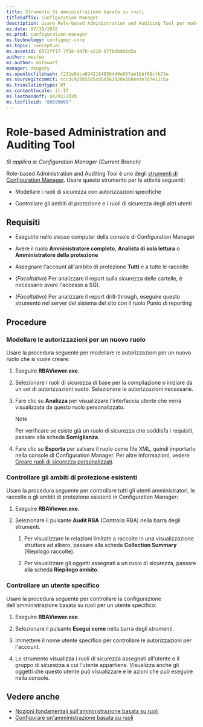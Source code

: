 ```yaml
---
title: Strumento di amministrazione basata su ruoli
titleSuffix: Configuration Manager
description: Usare Role-based Administration and Auditing Tool per modellare e controllare i ruoli di sicurezza e gli ambiti di protezione in Configuration Manager.
ms.date: 07/30/2018
ms.prod: configuration-manager
ms.technology: configmgr-core
ms.topic: conceptual
ms.assetid: 6372ff17-7f56-4d7b-a21b-87fb8bdd6d3a
author: mestew
ms.author: mstewart
manager: dougeby
ms.openlocfilehash: f232e9dca69421648564d9e667ab1bbf68cfb73e
ms.sourcegitcommit: ccc3c929b5585c05d562020e68044de7d7e11c6a
ms.translationtype: HT
ms.contentlocale: it-IT
ms.lasthandoff: 04/02/2020
ms.locfileid: "80599099"
---
```

# <a name="role-based-administration-and-auditing-tool"></a>Role-based Administration and Auditing Tool

*Si applica a: Configuration Manager (Current Branch)*

Role-based Administration and Auditing Tool è uno degli [strumenti di Configuration Manager](/sccm/core/support/tools). Usare questo strumento per le attività seguenti:

- Modellare i ruoli di sicurezza con autorizzazioni specifiche  

- Controllare gli ambiti di protezione e i ruoli di sicurezza degli altri utenti



## <a name="requirements"></a>Requisiti

- Eseguirlo nello stesso computer della console di Configuration Manager  

- Avere il ruolo **Amministratore completo**, **Analista di sola lettura** o **Amministratore della protezione**  

- Assegnare l'account all'ambito di protezione **Tutti** e a tutte le raccolte  

- (*Facoltativo*) Per analizzare il report sulla sicurezza delle cartelle, è necessario avere l'accesso a SQL  

- (*Facoltativo*) Per analizzare il report drill-through, eseguire questo strumento nel server del sistema del sito con il ruolo Punto di reporting



## <a name="procedures"></a>Procedure


### <a name="model-permissions-for-a-new-role"></a>Modellare le autorizzazioni per un nuovo ruolo

Usare la procedura seguente per modellare le autorizzazioni per un nuovo ruolo che si vuole creare: 

1. Eseguire **RBAViewer.exe**.  

2. Selezionare i ruoli di sicurezza di base per la compilazione o iniziare da un set di autorizzazioni vuoto. Selezionare le autorizzazioni necessarie.  

3. Fare clic su **Analizza** per visualizzare l'interfaccia utente che verrà visualizzata da questo ruolo personalizzato.  

    > [!Note]  
    > Per verificare se esiste già un ruolo di sicurezza che soddisfa i requisiti, passare alla scheda **Somiglianza**.  

4. Fare clic su **Esporta** per salvare il ruolo come file XML, quindi importarlo nella console di Configuration Manager. Per altre informazioni, vedere [Creare ruoli di sicurezza personalizzati](/sccm/core/servers/deploy/configure/configure-role-based-administration#BKMK_CreateSecRole).


### <a name="audit-existing-security-scopes"></a>Controllare gli ambiti di protezione esistenti

Usare la procedura seguente per controllare tutti gli utenti amministratori, le raccolte e gli ambiti di protezione esistenti in Configuration Manager:

1. Eseguire **RBAViewer.exe**.  

2. Selezionare il pulsante **Audit RBA** (Controlla RBA) nella barra degli strumenti.  

    1. Per visualizzare le relazioni limitate a raccolte in una visualizzazione struttura ad albero, passare alla scheda **Collection Summary** (Riepilogo raccolte).  

    2. Per visualizzare gli oggetti assegnati a un ruolo di sicurezza, passare alla scheda **Riepilogo ambito**.  


### <a name="audit-a-specific-user"></a>Controllare un utente specifico

Usare la procedura seguente per controllare la configurazione dell'amministrazione basata su ruoli per un utente specifico:

1. Eseguire **RBAViewer.exe**.  

2. Selezionare il pulsante **Esegui come** nella barra degli strumenti.  

3. Immettere il nome utente specifico per controllare le autorizzazioni per l'account.  

4. Lo strumento visualizza i ruoli di sicurezza assegnati all'utente o il gruppo di sicurezza a cui l'utente appartiene. Visualizza anche gli oggetti che questo utente può visualizzare e le azioni che può eseguire nella console.  



## <a name="see-also"></a>Vedere anche

- [Nozioni fondamentali sull'amministrazione basata su ruoli](/sccm/core/understand/fundamentals-of-role-based-administration)
- [Configurare un'amministrazione basata su ruoli](/sccm/core/servers/deploy/configure/configure-role-based-administration)
